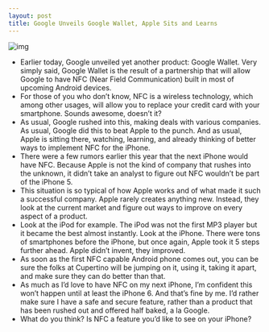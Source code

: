 ```yaml
---
layout: post
title: Google Unveils Google Wallet, Apple Sits and Learns
---
```

![img](http://media.idownloadblog.com/wp-content/uploads/2011/03/NFC-iPhone.jpeg)
* Earlier today, Google unveiled yet another product: Google Wallet. Very simply said, Google Wallet is the result of a partnership that will allow Google to have NFC (Near Field Communication) built in most of upcoming Android devices.
* For those of you who don’t know, NFC is a wireless technology, which among other usages, will allow you to replace your credit card with your smartphone. Sounds awesome, doesn’t it?
* As usual, Google rushed into this, making deals with various companies. As usual, Google did this to beat Apple to the punch. And as usual, Apple is sitting there, watching, learning, and already thinking of better ways to implement NFC for the iPhone.
* There were a few rumors earlier this year that the next iPhone would have NFC. Because Apple is not the kind of company that rushes into the unknown, it didn’t take an analyst to figure out NFC wouldn’t be part of the iPhone 5.
* This situation is so typical of how Apple works and of what made it such a successful company. Apple rarely creates anything new. Instead, they look at the current market and figure out ways to improve on every aspect of a product.
* Look at the iPod for example. The iPod was not the first MP3 player but it became the best almost instantly. Look at the iPhone. There were tons of smartphones before the iPhone, but once again, Apple took it 5 steps further ahead. Apple didn’t invent, they improved.
* As soon as the first NFC capable Android phone comes out, you can be sure the folks at Cupertino will be jumping on it, using it, taking it apart, and make sure they can do better than that.
* As much as I’d love to have NFC on my next iPhone, I’m confident this won’t happen until at least the iPhone 6. And that’s fine by me. I’d rather make sure I have a safe and secure feature, rather than a product that has been rushed out and offered half baked, a la Google.
* What do you think? Is NFC a feature you’d like to see on your iPhone?

